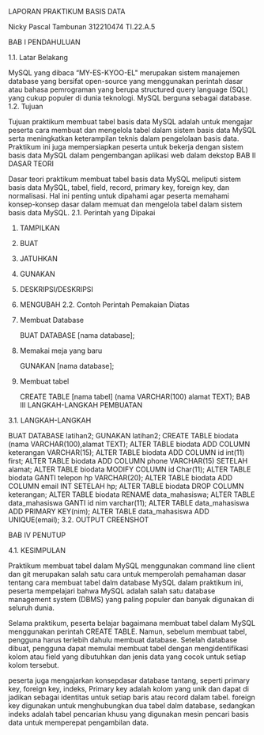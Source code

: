 LAPORAN PRAKTIKUM BASIS DATA

Nicky Pascal Tambunan 312210474 TI.22.A.5

BAB I PENDAHULUAN

1.1. Latar Belakang

MySQL yang dibaca “MY-ES-KYOO-EL" merupakan sistem manajemen database yang bersifat open-source yang menggunakan perintah dasar atau bahasa pemrograman yang berupa structured query language (SQL) yang cukup populer di dunia teknologi. MySQL berguna sebagai database.
1.2. Tujuan

Tujuan praktikum membuat tabel basis data MySQL adalah untuk mengajar peserta cara membuat dan mengelola tabel dalam sistem basis data MySQL serta meningkatkan keterampilan teknis dalam pengelolaan basis data. Praktikum ini juga mempersiapkan peserta untuk bekerja dengan sistem basis data MySQL dalam pengembangan aplikasi web dalam dekstop
BAB II DASAR TEORI

Dasar teori praktikum membuat tabel basis data MySQL meliputi sistem basis data MySQL, tabel, field, record, primary key, foreign key, dan normalisasi. Hal ini penting untuk dipahami agar peserta memahami konsep-konsep dasar dalam memuat dan mengelola tabel dalam sistem basis data MySQL.
2.1. Perintah yang Dipakai

1. TAMPILKAN
2. BUAT
3. JATUHKAN
4. GUNAKAN
5. DESKRIPSI/DESKRIPSI
6. MENGUBAH
2.2. Contoh Perintah Pemakaian Diatas

1. Membuat Database

   BUAT DATABASE [nama database];

2. Memakai meja yang baru

   GUNAKAN [nama database];

3. Membuat tabel

   CREATE TABLE [nama tabel] (nama VARCHAR(100) alamat TEXT);
BAB III LANGKAH-LANGKAH PEMBUATAN

3.1. LANGKAH-LANGKAH

 BUAT DATABASE latihan2;
 GUNAKAN latihan2;
 CREATE TABLE biodata (nama VARCHAR(100),alamat TEXT);
 ALTER TABLE biodata ADD COLUMN keterangan VARCHAR(15);
 ALTER TABLE biodata ADD COLUMN id int(11) first;
 ALTER TABLE biodata ADD COLUMN phone VARCHAR(15) SETELAH alamat;
 ALTER TABLE biodata MODIFY COLUMN id Char(11);
 ALTER TABLE biodata GANTI telepon hp VARCHAR(20);
 ALTER TABLE biodata ADD COLUMN email INT SETELAH hp;
 ALTER TABLE biodata DROP COLUMN keterangan;
 ALTER TABLE biodata RENAME data_mahasiswa;
 ALTER TABLE data_mahasiswa GANTI id nim varchar(11);
 ALTER TABLE data_mahasiswa ADD PRIMARY KEY(nim);
 ALTER TABLE data_mahasiswa ADD UNIQUE(email);
3.2. OUTPUT CREENSHOT

BAB IV PENUTUP

4.1. KESIMPULAN

Praktikum membuat tabel dalam MySQL menggunakan command line client dan git merupakan salah satu cara untuk memperolah pemahaman dasar tentang cara membuat tabel dalm database MySQL dalam praktikum ini, peserta mempelajari bahwa MySQL adalah salah satu database management system (DBMS) yang paling populer dan banyak digunakan di seluruh dunia.

Selama praktikum, peserta belajar bagaimana membuat tabel dalam MySQL menggunakan perintah CREATE TABLE. Namun, sebelum membuat tabel, pengguna harus terlebih dahulu membuat database. Setelah database dibuat, pengguna dapat memulai membuat tabel dengan mengidentifikasi kolom atau field yang dibutuhkan dan jenis data yang cocok untuk setiap kolom tersebut.

peserta juga mengajarkan konsepdasar database tantang, seperti primary key, foreign key, indeks, Primary key adalah kolom yang unik dan dapat di jadikan sebagai identitas untuk setiap baris atau record dalam tabel. foreign key digunakan untuk menghubungkan dua tabel dalm database, sedangkan indeks adalah tabel pencarian khusu yang digunakan mesin pencari basis data untuk memperepat pengambilan data.

